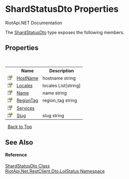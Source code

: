 # ShardStatusDto Properties
RiotApi.NET Documentation 

The <a href="da32c706-2632-14a0-fee0-92325ca8796e">ShardStatusDto</a> type exposes the following members.


## Properties
&nbsp;<table><tr><th></th><th>Name</th><th>Description</th></tr><tr><td>![Public property](media/pubproperty.gif "Public property")</td><td><a href="661eaba7-58c5-1b3e-b31e-73e0a578e4f2">HostName</a></td><td>
hostname string</td></tr><tr><td>![Public property](media/pubproperty.gif "Public property")</td><td><a href="921583d4-7ebe-6940-5532-16f694a43e57">Locales</a></td><td>
locales List[string]</td></tr><tr><td>![Public property](media/pubproperty.gif "Public property")</td><td><a href="9aee0448-930d-b15d-b01c-8f054a3ccab2">Name</a></td><td>
name string</td></tr><tr><td>![Public property](media/pubproperty.gif "Public property")</td><td><a href="48cd38e7-95b6-4068-a2ae-fda6c9ff9cdc">RegionTag</a></td><td>
region_tag string</td></tr><tr><td>![Public property](media/pubproperty.gif "Public property")</td><td><a href="0481fea5-cd1d-3d46-238e-78efa13160b3">Services</a></td><td></td></tr><tr><td>![Public property](media/pubproperty.gif "Public property")</td><td><a href="7ddf3b2a-5357-57fd-2de8-cde12a0904bc">Slug</a></td><td>
slug string</td></tr></table>&nbsp;
<a href="#shardstatusdto-properties">Back to Top</a>

## See Also


#### Reference
<a href="da32c706-2632-14a0-fee0-92325ca8796e">ShardStatusDto Class</a><br /><a href="66f53e8a-3927-5030-7a13-b2f33de3f826">RiotApi.Net.RestClient.Dto.LolStatus Namespace</a><br />